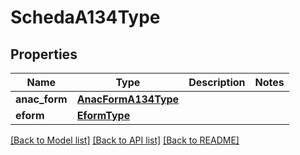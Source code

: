 # SchedaA134Type

## Properties
Name | Type | Description | Notes
------------ | ------------- | ------------- | -------------
**anac_form** | [**AnacFormA134Type**](AnacFormA134Type.md) |  | 
**eform** | [**EformType**](EformType.md) |  | 

[[Back to Model list]](../README.md#documentation-for-models) [[Back to API list]](../README.md#documentation-for-api-endpoints) [[Back to README]](../README.md)

